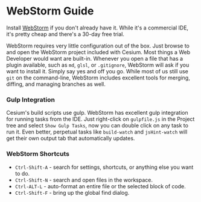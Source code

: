 # WebStorm Guide

Install [WebStorm](https://www.jetbrains.com/webstorm/) if you don't already have it. While it's a commercial IDE,
it's pretty cheap and there's a 30-day free trial.

WebStorm requires very little configuration out of the box.  Just browse to and open the WebStorm project included with Cesium.  Most things a Web Developer would want are built-in.  Whenever you open a file that has a plugin available, such as `md`, `glsl`, or `.gitignore`, WebStorm will ask if you want to install it.  Simply say yes and off you go.  While most of us still use `git` on the command-line, WebStorm includes excellent tools for merging, diffing, and managing branches as well.

### Gulp Integration

Cesium's build scripts use gulp.  WebStorm has excellent gulp integration for running tasks from the IDE.  Just right-click on `gulpfile.js` in the Project tree and select `Show Gulp Tasks`, now you can double click on any task to run it.  Even better, perpetual tasks like `build-watch` and `jsHint-watch`
will get their own output tab that automatically updates.

### WebStorm Shortcuts

* `Ctrl-Shift-A` - search for settings, shortcuts, or anything else you want to do.
* `Ctrl-Shift-N` - search and open files in the workspace.
* `Ctrl-ALT-L` - auto-format an entire file or the selected block of code.
* `Ctrl-Shift-F` - bring up the global find dialog.
